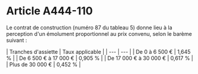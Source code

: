 # Article A444-110

Le contrat de construction (numéro 87 du tableau 5) donne lieu à la perception d'un émolument proportionnel au prix convenu, selon le barème suivant :

| Tranches d'assiette |
Taux applicable |
| --- | --- |
|
De 0 à 6 500 € |
1,645 % |
|
De 6 500 € à 17 000 € |
0,905 % |
|
De 17 000 € à 30 000 € |
0,617 % |
|
Plus de 30 000 € |
0,452 % |
